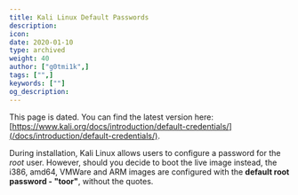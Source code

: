 ```yaml
---
title: Kali Linux Default Passwords
description:
icon:
date: 2020-01-10
type: archived
weight: 40
author: ["g0tmi1k",]
tags: ["",]
keywords: [""]
og_description:
---
```


This page is dated. You can find the latest version here: [https://www.kali.org/docs/introduction/default-credentials/](/docs/introduction/default-credentials/).

During installation, Kali Linux allows users to configure a password for the _root_ user. However, should you decide to boot the live image instead, the i386, amd64, VMWare and ARM images are configured with the **default root password - "toor"**, without the quotes.

